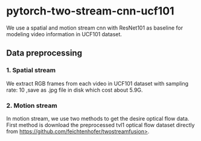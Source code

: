 # pytorch-two-stream-cnn-ucf101
We use a spatial and motion stream cnn with ResNet101 as baseline for modeling video information in UCF101 dataset.

## Data preprocessing
  ### 1. Spatial stream
  We extract RGB frames from each video in UCF101 dataset with sampling rate: 10 ,save as .jpg file in disk which cost about 5.9G.
  ### 2. Motion stream
  In motion stream, we use two methods to get the desire optical flow data. First method is download the preprocessed tvl1 optical flow dataset directly from https://github.com/feichtenhofer/twostreamfusion>.
    
